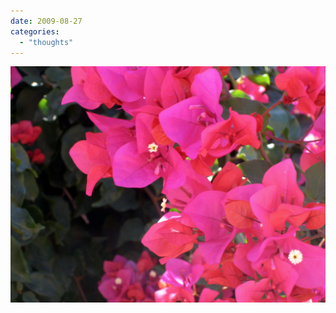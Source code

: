 ```yaml
---
date: 2009-08-27
categories: 
  - "thoughts"
---
```


![img_2998-modificata](images/img_2998-modificata.jpg "img_2998-modificata")
